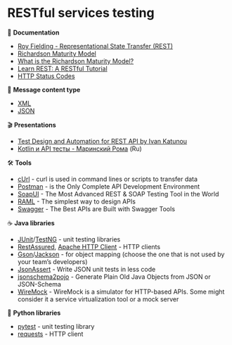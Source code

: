 # RESTful services testing

:blue_book: **Documentation**

* [Roy Fielding - Representational State Transfer (REST)](http://www.ics.uci.edu/~fielding/pubs/dissertation/rest_arch_style.htm)
* [Richardson Maturity Model](https://martinfowler.com/articles/richardsonMaturityModel.html)
* [What is the Richardson Maturity Model?](http://restcookbook.com/Miscellaneous/richardsonmaturitymodel/)
* [Learn REST: A RESTful Tutorial](https://www.restapitutorial.com/)
* [HTTP Status Codes](https://www.restapitutorial.com/httpstatuscodes.html)

:scroll: **Message content type**

* [XML](https://www.w3.org/TR/xml/)
* [JSON](https://www.json.org/)

:clapper: **Presentations**

* [Test Design and Automation for REST API by Ivan Katunou](https://www.slideshare.net/IvanKatunou/test-design-and-automation-for-rest-api-90351933)
* [Kotlin и API тесты - Маринский Рома](https://drive.google.com/file/d/15CBQuNe2IAmUQzAx3MMeOXvccZ5GS8ie/view) (Ru)

:hammer_and_wrench: **Tools**

* [cUrl](https://curl.haxx.se/) - curl is used in command lines or scripts to transfer data
* [Postman](https://www.getpostman.com/) - is the Only Complete API Development Environment
* [SoapUI](https://www.soapui.org/) - The Most Advanced REST & SOAP Testing Tool in the World
* [RAML](https://raml.org/) - The simplest way to design APIs
* [Swagger](https://swagger.io/) - The Best APIs are Built with Swagger Tools

:coffee: **Java libraries**

* [JUnit](http://junit.org/junit5/)/[TestNG](https://testng.org/doc/index.html) - unit testing libraries
* [RestAssured](http://rest-assured.io/), [Apache HTTP Client](http://hc.apache.org/httpcomponents-client-ga/index.html) - HTTP clients
* [Gson](https://github.com/google/gson)/[Jackson](https://github.com/FasterXML/jackson) - for object mapping (choose the one that is not used by your team’s developers)
* [JsonAssert](https://github.com/skyscreamer/JSONassert) - Write JSON unit tests in less code
* [jsonschema2pojo](http://www.jsonschema2pojo.org/) - Generate Plain Old Java Objects from JSON or JSON-Schema
* [WireMock](http://wiremock.org/) - WireMock is a simulator for HTTP-based APIs. Some might consider it a service virtualization tool or a mock server

:snake: **Python libraries**

* [pytest](https://docs.pytest.org/en/latest/) - unit testing library
* [requests](http://docs.python-requests.org/en/master/) - HTTP client